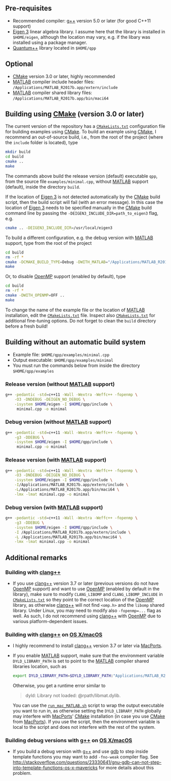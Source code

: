 ## Pre-requisites

- Recommended compiler: [g++](https://gcc.gnu.org/) version 5.0 or later
(for good C++11 support)
- [Eigen 3](http://eigen.tuxfamily.org) linear algebra library. I assume here that 
the library is installed in `$HOME/eigen`, although the location may vary, e.g. if 
the libary was installed using a package manager.
- [Quantum++](https://github.com/vsoftco/qpp) library located in `$HOME/qpp`

## Optional

- [CMake](http://www.cmake.org/) version 3.0 or later, highly recommended
- [MATLAB](http://www.mathworks.com/products/matlab/) compiler include header 
files:
`/Applications/MATLAB_R2017b.app/extern/include`
- [MATLAB](http://www.mathworks.com/products/matlab/) compiler shared library 
files:
`/Applications/MATLAB_R2017b.app/bin/maci64`

## Building using [CMake](http://www.cmake.org/) (version 3.0 or later)

The current version of the repository has a 
[`CMakeLists.txt`](https://github.com/vsoftco/qpp/blob/master/CMakeLists.txt)
configuration file for building examples using [CMake](http://www.cmake.org/). 
To build an example using [CMake](http://www.cmake.org/), 
I recommend an out-of-source build, i.e., from the root of the project 
(where the `include` folder is located), type

```bash
mkdir build
cd build
cmake ..
make
```

The commands above build the release version (default) executable `qpp`, 
from the source file `examples/minimal.cpp`,
without [MATLAB](http://www.mathworks.com/products/matlab/) support (default), 
inside the directory `build`. 

If the location of [Eigen 3](http://eigen.tuxfamily.org) is not detected
automatically by the [CMake](http://www.cmake.org/) build script, 
then the build script will fail (with an error message). In this case 
the location of [Eigen 3](http://eigen.tuxfamily.org) needs to be specified
manually in the [CMake](http://www.cmake.org/) build command line by passing
the `-DEIGEN3_INCLUDE_DIR=path_to_eigen3` flag, e.g.

```bash
cmake .. -DEIGEN3_INCLUDE_DIR=/usr/local/eigen3
```

To build a different configuration, 
e.g. the debug version with [MATLAB](http://www.mathworks.com/products/matlab/)
support, type from the root of the project

```bash
cd build
rm -rf *
cmake -DCMAKE_BUILD_TYPE=Debug -DWITH_MATLAB="/Applications/MATLAB_R2017b.app" ..
make
```
    
Or, to disable [OpenMP](http://openmp.org/) support (enabled by default), type
   
```bash
cd build
rm -rf *
cmake -DWITH_OPENMP=OFF ..
make
```

To change the name of the example file or the location of 
[MATLAB](http://www.mathworks.com/products/matlab/) installation, 
edit the [`CMakeLists.txt`](https://github.com/vsoftco/qpp/blob/master/CMakeLists.txt) file. Inspect also [`CMakeLists.txt`](https://github.com/vsoftco/qpp/blob/master/CMakeLists.txt) 
for additional fine-tuning options. Do not forget to clean the `build` 
directory before a fresh build!

## Building without an automatic build system

- Example file: `$HOME/qpp/examples/minimal.cpp`
- Output executable: `$HOME/qpp/examples/minimal`
- You must run the commands below from inside the directory 
`$HOME/qpp/examples` 

### Release version (without [MATLAB](http://www.mathworks.com/products/matlab/) support) 

```bash
g++ -pedantic -std=c++11 -Wall -Wextra -Weffc++ -fopenmp \
    -O3 -DNDEBUG -DEIGEN_NO_DEBUG \
    -isystem $HOME/eigen -I $HOME/qpp/include \
     minimal.cpp -o minimal
```

### Debug version (without [MATLAB](http://www.mathworks.com/products/matlab/) support)

```bash
g++ -pedantic -std=c++11 -Wall -Wextra -Weffc++ -fopenmp \
    -g3 -DDEBUG \
    -isystem $HOME/eigen -I $HOME/qpp/include \
     minimal.cpp -o minimal
```

### Release version (with [MATLAB](http://www.mathworks.com/products/matlab/) support)

```bash
g++ -pedantic -std=c++11 -Wall -Wextra -Weffc++ -fopenmp \
    -O3 -DNDEBUG -DEIGEN_NO_DEBUG \
    -isystem $HOME/eigen -I $HOME/qpp/include \
    -I/Applications/MATLAB_R2017b.app/extern/include \
    -L/Applications/MATLAB_R2017b.app/bin/maci64 \
    -lmx -lmat minimal.cpp -o minimal
```

### Debug version (with [MATLAB](http://www.mathworks.com/products/matlab/) support)

```bash
g++ -pedantic -std=c++11 -Wall -Wextra -Weffc++ -fopenmp \
    -g3 -DDEBUG \
    -isystem $HOME/eigen -I $HOME/qpp/include \
    -I /Applications/MATLAB_R2017b.app/extern/include \
    -L /Applications/MATLAB_R2017b.app/bin/maci64 \
    -lmx -lmat minimal.cpp -o minimal
```

## Additional remarks

### Building with [clang++](http://clang.llvm.org/)
- If you use [clang++](http://clang.llvm.org/) version 3.7 or later (previous versions do not have [OpenMP](http://openmp.org/) support) and want 
to use [OpenMP](http://openmp.org/) (enabled by default in the library), make sure to modify 
`CLANG_LIBOMP` and `CLANG_LIBOMP_INCLUDE` in [`CMakeLists.txt`](https://github.com/vsoftco/qpp/blob/master/CMakeLists.txt) so they point to 
the correct location of the [OpenMP](http://openmp.org/) library, as otherwise 
[clang++](http://clang.llvm.org/) will not find `<omp.h>` and the `libomp` 
shared library. Under Linux, you may need to modify also `-fopenmp=...` flag
as well. As such, I do not recommend using [clang++](http://clang.llvm.org/)
with [OpenMP](http://openmp.org/) due to various platform-dependent issues.

### Building with [clang++](http://clang.llvm.org/) on [OS X/macOS](http://www.apple.com/osx)

- I highly recommend to install [clang++](http://clang.llvm.org/) version 3.7 or later via [MacPorts](https://www.macports.org/). 
- If you enable
[MATLAB](http://www.mathworks.com/products/matlab/) support, make sure that 
the environment variable `DYLD_LIBRARY_PATH` is set to point to the 
[MATLAB](http://www.mathworks.com/products/matlab/) 
compiler shared libraries location, such as 

	```bash
	export DYLD_LIBRARY_PATH=$DYLD_LIBRARY_PATH:"Applications/MATLAB_R2017b.app/bin/maci64"
	```

	Otherwise, you get a runtime error similar to  

    > dyld: Library not loaded: @rpath/libmat.dylib.
    
    
	You can use the 
[`run_mac_MATLAB.sh`](https://github.com/vsoftco/qpp/blob/master/run_mac_MATLAB.sh)
script to wrap the output executable you want to run in, as otherwise setting the `DYLD_LIBRARY_PATH` globally may interfere with 
[MacPorts](https://www.macports.org/)' [CMake](http://www.cmake.org/) 
installation (in case you use [CMake](http://www.cmake.org/) from 
[MacPorts](https://www.macports.org/)). If you use the script, 
then the environment variable is local to the script and 
does not interfere with the rest of the system.

### Building debug versions with [g++](https://gcc.gnu.org/) on [OS X/macOS](http://www.apple.com/osx)

- If you build a debug version with [g++](https://gcc.gnu.org/) and use 
[gdb](http://www.gnu.org/software/gdb/) to step inside template functions 
you may want to add `-fno-weak` compiler flag. See 
<http://stackoverflow.com/questions/23330641/gnu-gdb-can-not-step-into-template-functions-os-x-mavericks>
for more details about this problem.